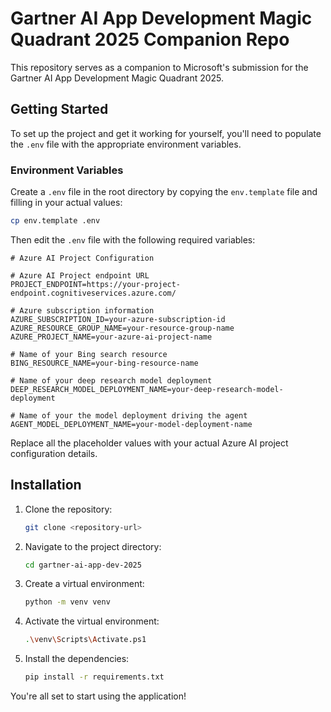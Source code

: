 # Gartner AI App Development Magic Quadrant 2025 Companion Repo

This repository serves as a companion to Microsoft's submission for the Gartner AI App Development Magic Quadrant 2025.

## Getting Started

To set up the project and get it working for yourself, you'll need to populate the `.env` file with the appropriate environment variables.

### Environment Variables

Create a `.env` file in the root directory by copying the `env.template` file and filling in your actual values:

```bash
cp env.template .env
```

Then edit the `.env` file with the following required variables:

```plaintext
# Azure AI Project Configuration

# Azure AI Project endpoint URL
PROJECT_ENDPOINT=https://your-project-endpoint.cognitiveservices.azure.com/

# Azure subscription information
AZURE_SUBSCRIPTION_ID=your-azure-subscription-id
AZURE_RESOURCE_GROUP_NAME=your-resource-group-name
AZURE_PROJECT_NAME=your-azure-ai-project-name

# Name of your Bing search resource
BING_RESOURCE_NAME=your-bing-resource-name

# Name of your deep research model deployment
DEEP_RESEARCH_MODEL_DEPLOYMENT_NAME=your-deep-research-model-deployment

# Name of your the model deployment driving the agent
AGENT_MODEL_DEPLOYMENT_NAME=your-model-deployment-name
```

Replace all the placeholder values with your actual Azure AI project configuration details.

## Installation

1. Clone the repository:

    ```sh
    git clone <repository-url>
    ```

2. Navigate to the project directory:

    ```sh
    cd gartner-ai-app-dev-2025
    ```

3. Create a virtual environment:

    ```sh
    python -m venv venv
    ```

4. Activate the virtual environment:

    ```sh
    .\venv\Scripts\Activate.ps1
    ```

5. Install the dependencies:

    ```sh
    pip install -r requirements.txt
    ```

You're all set to start using the application!
